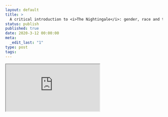```yaml
---
layout: default
title: >
  A critical introduction to <i>The Nightingale</i>: gender, race and troubled histories on screen
status: publish
published: true
date: 2020-3-12 00:00:00
meta:
  _edit_last: "1"
type: post
tags:
---
```

<div  id="qrcode"></div>
<div>
<iframe src="https://researchers.mq.edu.au/en/publications/a-critical-introduction-to-ithe-nightingalei-gender-race-and-trou">
</iframe>
</div>

<script type="text/javascript" src="{site.baseurl}/js/qr/qrcode.js"></script>
<script type="text/javascript">
new QRCode(document.getElementById("qrcode"), "https://researchers.mq.edu.au/en/publications/a-critical-introduction-to-ithe-nightingalei-gender-race-and-trou");
</script>
        